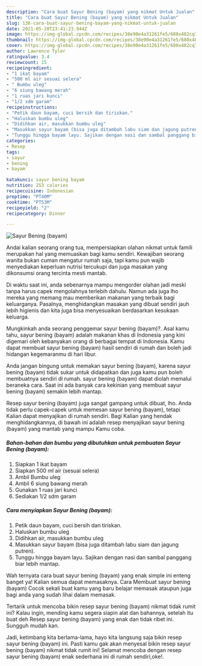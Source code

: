 ```yaml
---
description: "Cara buat Sayur Bening (bayam) yang nikmat Untuk Jualan"
title: "Cara buat Sayur Bening (bayam) yang nikmat Untuk Jualan"
slug: 136-cara-buat-sayur-bening-bayam-yang-nikmat-untuk-jualan
date: 2021-05-20T23:41:23.944Z
image: https://img-global.cpcdn.com/recipes/38e90e4a31261fe5/680x482cq70/sayur-bening-bayam-foto-resep-utama.jpg
thumbnail: https://img-global.cpcdn.com/recipes/38e90e4a31261fe5/680x482cq70/sayur-bening-bayam-foto-resep-utama.jpg
cover: https://img-global.cpcdn.com/recipes/38e90e4a31261fe5/680x482cq70/sayur-bening-bayam-foto-resep-utama.jpg
author: Lawrence Tyler
ratingvalue: 3.4
reviewcount: 15
recipeingredient:
- "1 ikat bayam"
- "500 ml air sesuai selera"
- " Bumbu uleg"
- "6 siung bawang merah"
- "1 ruas jari kunci"
- "1/2 sdm garam"
recipeinstructions:
- "Petik daun bayam, cuci bersih dan tiriskan."
- "Haluskan bumbu uleg"
- "Didihkan air, masukkan bumbu uleg"
- "Masukkan sayur bayam (bisa juga ditambah labu siam dan jagung putren)."
- "Tunggu hingga bayam layu. Sajikan dengan nasi dan sambal panggang biar lebih mantap."
categories:
- Resep
tags:
- sayur
- bening
- bayam

katakunci: sayur bening bayam 
nutrition: 253 calories
recipecuisine: Indonesian
preptime: "PT40M"
cooktime: "PT53M"
recipeyield: "2"
recipecategory: Dinner

---
```



![Sayur Bening (bayam)](https://img-global.cpcdn.com/recipes/38e90e4a31261fe5/680x482cq70/sayur-bening-bayam-foto-resep-utama.jpg)

Andai kalian seorang orang tua, mempersiapkan olahan nikmat untuk famili merupakan hal yang memuaskan bagi kamu sendiri. Kewajiban seorang  wanita bukan cuman mengatur rumah saja, tapi kamu pun wajib menyediakan keperluan nutrisi tercukupi dan juga masakan yang dikonsumsi orang tercinta mesti mantab.

Di waktu  saat ini, anda sebenarnya mampu mengorder olahan jadi meski tanpa harus capek mengolahnya terlebih dahulu. Namun ada juga lho mereka yang memang mau memberikan makanan yang terbaik bagi keluarganya. Pasalnya, menghidangkan masakan yang dibuat sendiri jauh lebih higienis dan kita juga bisa menyesuaikan berdasarkan kesukaan keluarga. 



Mungkinkah anda seorang penggemar sayur bening (bayam)?. Asal kamu tahu, sayur bening (bayam) adalah makanan khas di Indonesia yang kini digemari oleh kebanyakan orang di berbagai tempat di Indonesia. Kamu dapat membuat sayur bening (bayam) hasil sendiri di rumah dan boleh jadi hidangan kegemaranmu di hari libur.

Anda jangan bingung untuk memakan sayur bening (bayam), karena sayur bening (bayam) tidak sukar untuk didapatkan dan juga kamu pun boleh membuatnya sendiri di rumah. sayur bening (bayam) dapat diolah memalui beraneka cara. Saat ini ada banyak cara kekinian yang membuat sayur bening (bayam) semakin lebih mantap.

Resep sayur bening (bayam) juga sangat gampang untuk dibuat, lho. Anda tidak perlu capek-capek untuk memesan sayur bening (bayam), tetapi Kalian dapat menyajikan di rumah sendiri. Bagi Kalian yang hendak menghidangkannya, di bawah ini adalah resep menyajikan sayur bening (bayam) yang mantab yang mampu Kamu coba.

<!--inarticleads1-->

##### Bahan-bahan dan bumbu yang dibutuhkan untuk pembuatan Sayur Bening (bayam):

1. Siapkan 1 ikat bayam
1. Siapkan 500 ml air (sesuai selera)
1. Ambil  Bumbu uleg
1. Ambil 6 siung bawang merah
1. Gunakan 1 ruas jari kunci
1. Sediakan 1/2 sdm garam




<!--inarticleads2-->

##### Cara menyiapkan Sayur Bening (bayam):

1. Petik daun bayam, cuci bersih dan tiriskan.
1. Haluskan bumbu uleg
1. Didihkan air, masukkan bumbu uleg
1. Masukkan sayur bayam (bisa juga ditambah labu siam dan jagung putren).
1. Tunggu hingga bayam layu. Sajikan dengan nasi dan sambal panggang biar lebih mantap.




Wah ternyata cara buat sayur bening (bayam) yang enak simple ini enteng banget ya! Kalian semua dapat memasaknya. Cara Membuat sayur bening (bayam) Cocok sekali buat kamu yang baru belajar memasak ataupun juga bagi anda yang sudah lihai dalam memasak.

Tertarik untuk mencoba bikin resep sayur bening (bayam) nikmat tidak rumit ini? Kalau ingin, mending kamu segera siapin alat dan bahannya, setelah itu buat deh Resep sayur bening (bayam) yang enak dan tidak ribet ini. Sungguh mudah kan. 

Jadi, ketimbang kita berlama-lama, hayo kita langsung saja bikin resep sayur bening (bayam) ini. Pasti kamu gak akan menyesal bikin resep sayur bening (bayam) nikmat tidak rumit ini! Selamat mencoba dengan resep sayur bening (bayam) enak sederhana ini di rumah sendiri,oke!.


